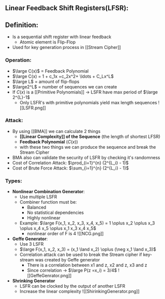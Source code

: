 ## Linear Feedback Shift Registers(LFSR):
## Definition:
- Is a sequential shift register with linear feedback
	- Atomic element is Flip-Flop
- Used for key generation process in [[Stream Cipher]]
### Operation:
- $\large C(x)$ = Feedback Polynomial
- $\large C(x) = 1 + c_1x +c_2x^2+ \ldots + C_Lx^L$
-  $\large L$ = amount of flip-flops
- $\large2^L$ = number of sequences we can create
- If $C(x)$ is a [[Primitive Polynomials]] -> LSFR have max period of $\large 2^{L}-1$
	-  Only LSFR's with primitive polynomials yield max length sequences 
 ![[LSFR.png]]
### Attack:
- By using [[BMA]] we can calculate 2 things
	- **[[Linear Complexity]] of the Sequence** (the length of shortest LFSR)
	- **Feedback Polynomial** ($C(x)$)
	- with these two things we can produce the sequence and break the Stream Cipher
- BMA also can validate the security of LSFR by checking it's randomness
- Cost of Correlation Attack: $\prod_{i=1}^{n} (2^{L_i} - 1)$
- Cost of Brute Force Attack: $\sum_{i=1}^{n} (2^{L_i} - 1)$
### Types:
- **Nonlinear Combination Generator**:
	- Use multiple LSFR
	- Combiner function must be:
		- Balanced
		- No statistical dependencies
		- Highly nonlinear
	- Example: $\large F(x_1, x_2, x_3, x_4, x_5) = 1 \oplus x_2 \oplus x_3 \oplus x_4 x_5 \oplus x_1 x_3 x_4 x_5$
		- nonlinear order of F is  4
	![[NCG.png]]
- **Geffe Generator**:
	- Use 3 LSFR
	- $\large F(x_1, x_2, x_3) = (x_1 \land x_2) \oplus (\neg x_1 \land x_3)$
	- Correlation attack can be used to break the Stream cipher if key-stream was created by Geffe generator
		- There is a correlation between x1 and z, x2 and z, x3 and z 
		- Since correlation -> $\large P(z =x_i) = 3/4$
	![[GeffeGenrator.png]]
- **Shrinking Generator**
	-  LSFR can be clocked by the output of another LSFR
	- Increase the linear complexity
	![[ShirinkingGenerator.png]]